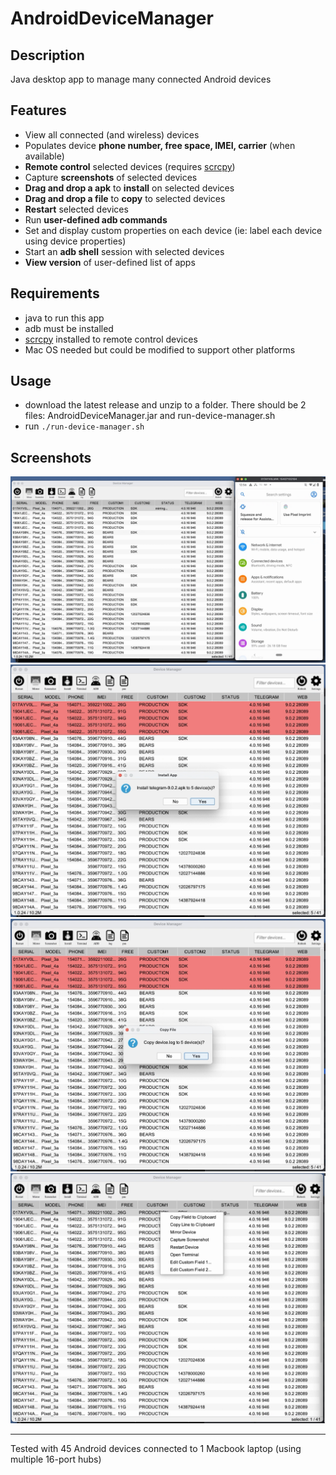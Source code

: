 # AndroidDeviceManager

## Description ##
Java desktop app to manage many connected Android devices

## Features ##
- View all connected (and wireless) devices
- Populates device **phone number, free space, IMEI, carrier** (when available)
- **Remote control** selected devices (requires [scrcpy](https://github.com/Genymobile/scrcpy))
- Capture **screenshots** of selected devices
- **Drag and drop a apk** to **install** on selected devices
- **Drag and drop a file** to **copy** to selected devices
- **Restart** selected devices
- Run **user-defined adb commands**
- Set and display custom properties on each device (ie: label each device using device properties)
- Start an **adb shell** session with selected devices
- **View version** of user-defined list of apps

## Requirements ##
- java to run this app
- adb must be installed
- [scrcpy](https://github.com/Genymobile/scrcpy) installed to remote control devices
- Mac OS needed but could be modified to support other platforms

## Usage ##
- download the latest release and unzip to a folder. There should be 2 files: AndroidDeviceManager.jar and run-device-manager.sh
- run `./run-device-manager.sh`

## Screenshots ##
![](resources/screenshot-mirror.jpg)
![](resources/screenshot-install.jpg)
![](resources/screenshot-copy.jpg)
![](resources/screenshot-rightclick.jpg)

---
Tested with 45 Android devices connected to 1 Macbook laptop (using multiple 16-port hubs)
